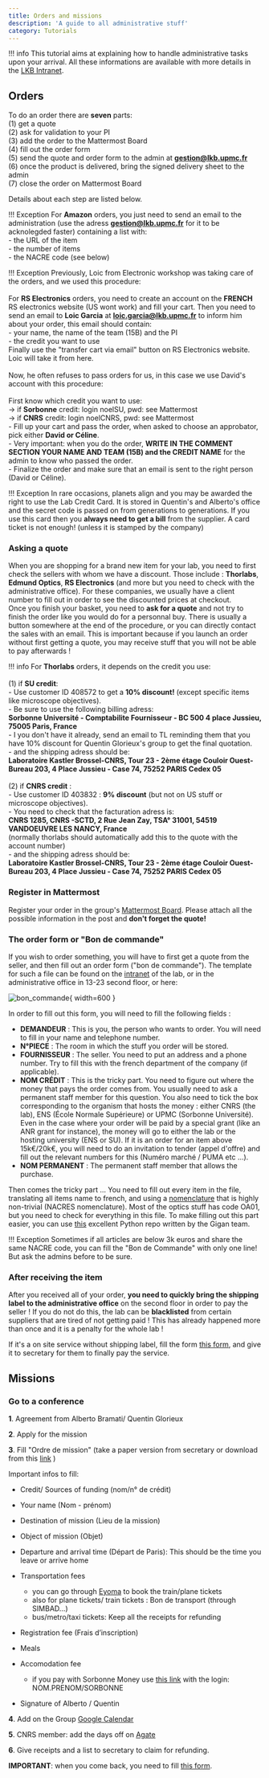 ```yaml
---
title: Orders and missions
description: 'A guide to all administrative stuff'
category: Tutorials
---
```


!!! info
    This tutorial aims at explaining how to handle administrative tasks upon your arrival. All these informations are available with more details in the [LKB Intranet](https://intranet.lkb.upmc.fr/).


##  Orders

To do an order there are **seven** parts:<br>
(1) get a quote<br>
(2) ask for validation to your PI<br>
(3) add the order to the Mattermost Board<br>
(4) fill out the order form<br>
(5) send the quote and order form to the admin at **gestion@lkb.upmc.fr**<br>
(6) once the product is delivered, bring the signed delivery sheet to the admin <br>
(7) close the order on Mattermost Board

Details about each step are listed below.

!!! Exception
    For **Amazon** orders, you just need to send an email to the administration (use the adress **gestion@lkb.upmc.fr** for it to be acknolegded faster) containing a list with:<br>
    - the URL of the item<br>
    - the number of items<br>
    - the NACRE code (see below)<br>

!!! Exception
    Previously, Loic from Electronic workshop was taking care of the orders, and we used this procedure:<br>
    <br>
    For **RS Electronics** orders, you need to create an account on the **FRENCH** RS electronics website (US wont work) and fill your cart. Then you need to send an email to **Loic Garcia** at **loic.garcia@lkb.upmc.fr** to inform him about your order, this email should contain: <br>
    - your name, the name of the team (15B) and the PI <br>
    - the credit you want to use <br>
    Finally use the "transfer cart via email" button on RS Electronics website. Loic will take it from here.<br>
    <br>
    Now, he often refuses to pass orders for us, in this case we use David's account with this procedure:<br>
    <br>
    First know which credit you want to use: <br>
    -> if **Sorbonne** credit: login noelSU, pwd: see Mattermost<br>
    -> if **CNRS** credit: login noelCNRS, pwd: see Mattermost<br>
    - Fill up your cart and pass the order, when asked to choose an approbator, pick either **David or Céline**.<br>
    - Very important: when you do the order, **WRITE IN THE COMMENT SECTION YOUR NAME AND TEAM (15B) and the CREDIT NAME** for the admin to know who passed the order.<br>
    - Finalize the order and make sure that an email is sent to the right person (David or Céline).<br>

!!! Exception
    In rare occasions, planets align and you may be awarded the right to use the Lab Credit Card. It is stored in Quentin's and Alberto's office and the secret code is passed on from generations to generations. If you use this card then you **always need to get a bill** from the supplier. A card ticket is not enough! (unless it is stamped by the company)

### Asking a quote

When you are shopping for a brand new item for your lab, you need to first check the sellers with whom we have a discount. Those include : **Thorlabs**, **Edmund Optics**, **RS Electronics** (and more but you need to check with the administrative office). For these companies, we usually have a client number to fill out in order to see the discounted prices at checkout.\
Once you finish your basket, you need to **ask for a quote** and not try to finish the order like you would do for a personnal buy. There is usually a button somewhere at the end of the procedure, or you can directly contact the sales with an email. This is important because if you launch an order without first getting a quote, you may receive stuff that you will not be able to pay afterwards !

!!! info
    For **Thorlabs** orders, it depends on the credit you use: <br>
    <br>
    (1) if **SU credit**: <br>
    - Use customer ID 408572 to get a **10% discount!** (except specific items like microscope objectives). <br>
    - Be sure to use the following billing adress: <br>
    **Sorbonne Université - Comptabilite Fournisseur - BC 500 4 place Jussieu, 75005 Paris, France** <br>
    - I you don't have it already, send an email to TL reminding them that you have 10% discount for Quentin Glorieux's group to get the final quotation. <br>
    - and the shipping adress should be: <br>
    **Laboratoire Kastler Brossel-CNRS, Tour 23 - 2ème étage Couloir Ouest-Bureau 203, 4 Place Jussieu - Case 74, 75252 PARIS Cedex 05**<br>
    <br>
    (2) if **CNRS credit** : <br>
    - Use customer ID 403832 : **9% discount** (but not on US stuff or microscope objectives).<br>
    - You need to check that the facturation adress is: <br>
    **CNRS 1285, CNRS -SCTD, 2 Rue Jean Zay, TSA° 31001, 54519 VANDOEUVRE LES NANCY, France**<br>
    (normally thorlabs should automatically add this to the quote with the account number)<br>
    - and the shipping adress should be: <br>
    **Laboratoire Kastler Brossel-CNRS, Tour 23 - 2ème étage Couloir Ouest-Bureau 203, 4 Place Jussieu - Case 74, 75252 PARIS Cedex 05**<br>

### Register in Mattermost
Register your order in the group's [Mattermost Board](https://mattermost.lkb.upmc.fr/boards/team/pbzjndnyx7nefgruk14er9fcqy/b7rotd56x7frrmnua364i9en84a/vju4844q68bbgtbh5xcenksaezy). Please attach all the possible information in the post and **don't forget the quote!**

### The order form or "Bon de commande"

If you wish to order something, you will have to first get a quote from the seller, and then fill out an order form ("bon de commande"). The template for such a file can be found on the [intranet](https://intranet.lkb.upmc.fr/wp-content/uploads/2019/10/Bon_commande_v6_8.pdf) of the lab, or in the administrative office in 13-23 second floor, or here:

![bon_commande](/assets/img/StartingPackage/general/bon_commande.png){ width=600 }

In order to fill out this form, you will need to fill the following fields : <br>
- **DEMANDEUR** : This is you, the person who wants to order. You will need to fill in your name and telephone number. <br>
- **N°PIECE** : The room in which the stuff you order will be stored. <br>
- **FOURNISSEUR** : The seller. You need to put an address and a phone number. Try to fill this with the french department of the company (if applicable). <br>
- **NOM CRÉDIT** : This is the tricky part. You need to figure out where the money that pays the order comes from. You usually need to ask a permanent staff member for this question. You also need to tick the box corresponding to the organism that hosts the money : either CNRS (the lab), ENS (École Normale Supérieure) or UPMC (Sorbonne Université). Even in the case where your order will be paid by a special grant (like an ANR grant for instance), the money will go to either the lab or the hosting university (ENS or SU). If it is an order for an item above 15k€/20k€, you will need to do an invitation to tender (appel d'offre) and fill out the relevant numbers for this (Numéro marché / PUMA etc ...). <br>
- **NOM PERMANENT** : The permanent staff member that allows the purchase. <br>

Then comes the tricky part ... You need to fill out every item in the file, translating all items name to french, and using a [nomenclature](https://intranet.lkb.upmc.fr/wp-content/uploads/2020/02/referentiel_nacres-2014.zip) that is highly non-trivial (NACRES nomenclature). Most of the optics stuff has code OA01, but you need to check for everything in this file. To make filling out this part easier, you can use [this](https://github.com/laboGigan/thorlabsBC) excellent Python repo written by the Gigan team.

!!! Exception
    Sometimes if all articles are below 3k euros and share the same NACRE code, you can fill the "Bon de Commande" with only one line! But ask the admins before to be sure.


### After receiving the item

After you received all of your order, **you need to quickly bring the shipping label to the administrative office** on the second floor in order to pay the seller ! If you do not do this, the lab can be **blacklisted** from certain suppliers that are tired of not getting paid ! This has already happened more than once and it is a penalty for the whole lab !

If it's a on site service without shipping label, fill the form [this form](/assets/pdfs/CNRS-Attestation-de-livraison.pdf), and give it to secretary for them to finally pay the service.

## Missions

### Go to a conference

**1**. Agreement from Alberto Bramati/ Quentin Glorieux

**2**. Apply for the mission

**3**. Fill "Ordre de mission" (take a paper version from secretary or download from this [link](https://intranet.lkb.upmc.fr/wp-content/uploads/2019/10/Demande_ORDRE_DE_MISSION_LKB_2016.docx) )



Important infos to fill:

- Credit/ Sources of funding (nom/n° de crédit)

- Your name (Nom - prénom)

- Destination of mission (Lieu de la mission)

- Object of mission (Objet)

- Departure and arrival time (Départ de Paris): This should be the time you leave or arrive home

- Transportation fees
    - you can go through [Eyoma](https://sorbonne-universite.eyoma.com/#/) to book the train/plane tickets
    - also for plane tickets/ train tickets :  Bon de transport (through SIMBAD...)
    - bus/metro/taxi tickets: Keep all the receipts for refunding

- Registration fee (Frais d’inscription)

- Meals

- Accomodation fee
    - if you pay with Sorbonne Money use [this link](https://w1.traveldoo.com/TraveldooSite/LaunchPortalGLOB.jsp) with the login: NOM.PRENOM/SORBONNE

- Signature of Alberto / Quentin

**4**. Add on the Group [Google Calendar](/group-organization/tools/)

**5**. CNRS member: add the days off on [Agate](https://agate.cnrs.fr/)

**6**. Give receipts and a list to secretary to claim for refunding.

**IMPORTANT**: when you come back, you need to fill [this form](/assets/pdfs/Etat-de-frais-CNRS-19-01-2023.pdf).
